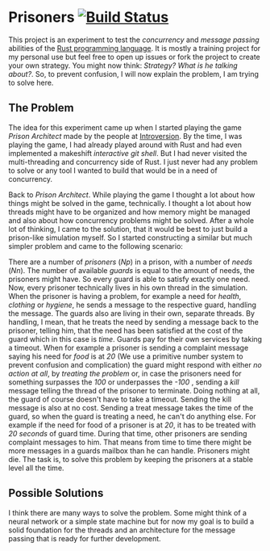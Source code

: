 # Prisoners [![Build Status](https://travis-ci.org/sphinxc0re/prisoners.svg?branch=dev)](https://travis-ci.org/sphinxc0re/prisoners)
This project is an experiment to test the *concurrency* and *message passing* abilities of the [Rust programming language](https://www.rust-lang.org/). It is mostly a training project for my personal use but feel free to open up issues or fork the project to create your own strategy. You might now think: *Strategy? What is he talking about?*. So, to prevent confusion, I will now explain the problem, I am trying to solve here.

## The Problem
The idea for this experiment came up when I started playing the game *Prison Architect* made by the people at [Introversion](http://www.introversion.co.uk/). By the time, I was playing the game, I had already played around with Rust and had even implemented a makeshift *interactive git shell*. But I had never visited the multi-threading and concurrency side of Rust. I just never had any problem to solve or any tool I wanted to build that would be in a need of concurrency.

Back to *Prison Architect*. While playing the game I thought a lot about how things might be solved in the game, technically. I thought a lot about how threads might have to be organized and how memory might be managed and also about how concurrency problems might be solved. After a whole lot of thinking, I came to the solution, that it would be best to just build a prison-like simulation myself. So I started constructing a similar but much simpler problem and came to the following scenario:

There are a number of *prisoners* (*Np*) in a prison, with a number of *needs* (*Nn*). The number of available *guards* is equal to the amount of needs, the prisoners might have. So every guard is able to satisfy exactly one need. Now, every prisoner technically lives in his own thread in the simulation. When the prisoner is having a problem, for example a need for *health*, *clothing* or *hygiene*, he sends a message to the respective guard, handling the message. The guards also are living in their own, separate threads. By handling, I mean, that he treats the need by sending a message back to the prisoner, telling him, that the need has been satisfied at the cost of the guard which in this case is *time*. Guards pay for their own services by taking a timeout. When for example a prisoner is sending a complaint message saying his need for *food* is at *20* (We use a primitive number system to prevent confusion and complication) the guard might respond with either *no action at all*, by *treating the problem* or, in case the prisoners need for something surpasses the *100* or underpasses the *-100* , sending a *kill* message telling the thread of the prisoner to terminate. Doing nothing at all, the guard of course doesn't have to take a timeout. Sending the kill message is also at no cost. Sending a treat message takes the time of the guard, so when the guard is treating a need, he can't do anything else. For example if the need for food of a prisoner is at *20*, it has to be treated with *20 seconds* of guard time. During that time, other prisoners are sending complaint messages to him. That means from time to time there might be more messages in a guards mailbox than he can handle. Prisoners might die. The task is, to solve this problem by keeping the prisoners at a stable level all the time.

## Possible Solutions
I think there are many ways to solve the problem. Some might think of a neural network or a simple state machine but for now my goal is to build a solid foundation for the threads and an architecture for the message passing that is ready for further development.
